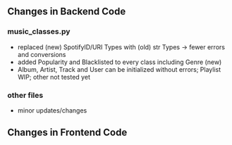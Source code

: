 ## Changes in Backend Code
### music_classes.py
- replaced (new) SpotifyID/URI Types with (old) str Types -> fewer errors and conversions 
- added Popularity and Blacklisted to every class including Genre (new)
- Album, Artist, Track and User can be initialized without errors; Playlist WIP; other not tested yet

### other files
- minor updates/changes

## Changes in Frontend Code